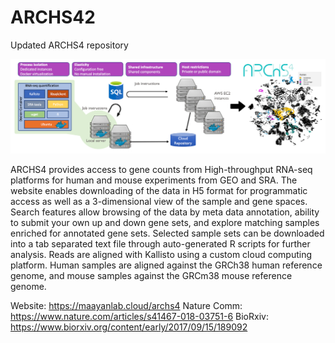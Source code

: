 # ARCHS42

Updated ARCHS4 repository

![ARCHS4](https://github.com/MaayanLab/archs42/blob/main/archs4/images/pipeline.png)

ARCHS4 provides access to gene counts from High-throughput RNA-seq platforms for human and mouse experiments from GEO and SRA. The website enables downloading of the data in H5 format for programmatic access as well as a 3-dimensional view of the sample and gene spaces. Search features allow browsing of the data by meta data annotation, ability to submit your own up and down gene sets, and explore matching samples enriched for annotated gene sets. Selected sample sets can be downloaded into a tab separated text file through auto-generated R scripts for further analysis. Reads are aligned with Kallisto using a custom cloud computing platform. Human samples are aligned against the GRCh38 human reference genome, and mouse samples against the GRCm38 mouse reference genome.

Website: https://maayanlab.cloud/archs4
Nature Comm: https://www.nature.com/articles/s41467-018-03751-6
BioRxiv: https://www.biorxiv.org/content/early/2017/09/15/189092
